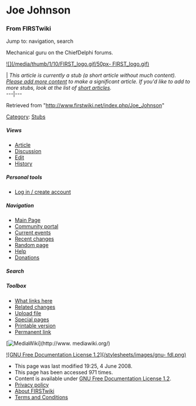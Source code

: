 # Joe Johnson

### From FIRSTwiki

Jump to: navigation, search

Mechanical guru on the ChiefDelphi forums.

[![](/media/thumb/1/10/FIRST_logo.gif/50px-
FIRST_logo.gif)](/index.php/Image:FIRST_logo.gif "" )

|  _This article is currently a stub (a short article without much content).
[Please add more
content](http://www.firstwiki.net/index.php?title=Joe_Johnson&action=edit
"http://www.firstwiki.net/index.php?title=Joe_Johnson&action=edit" ) to make a
significant article. If you'd like to add to more stubs, look at the list of
[short articles](/index.php/Special:Shortpages "Special:Shortpages" )._  
---|---  
  
Retrieved from "<http://www.firstwiki.net/index.php/Joe_Johnson>"

[Category](/index.php?title=Special:Categories&article=Joe_Johnson
"Special:Categories" ): [Stubs](/index.php/Category:Stubs "Category:Stubs" )

##### Views

  * [Article](/index.php/Joe_Johnson)
  * [Discussion](/index.php?title=Talk:Joe_Johnson&action=edit)
  * [Edit](/index.php?title=Joe_Johnson&action=edit)
  * [History](/index.php?title=Joe_Johnson&action=history)

##### Personal tools

  * [Log in / create account](/index.php?title=Special:Userlogin&returnto=Joe_Johnson)

[](/index.php/Main_Page "Main Page" )

##### Navigation

  * [Main Page](/index.php/Main_Page)
  * [Community portal](/index.php/FIRSTwiki:Community_portal)
  * [Current events](/index.php/Current_events)
  * [Recent changes](/index.php/Special:Recentchanges)
  * [Random page](/index.php/Special:Random)
  * [Help](/index.php/FIRSTwiki:Help)
  * [Donations](/index.php/FIRSTwiki:Site_support)

##### Search



##### Toolbox

  * [What links here](/index.php/Special:Whatlinkshere/Joe_Johnson)
  * [Related changes](/index.php/Special:Recentchangeslinked/Joe_Johnson)
  * [Upload file](/index.php/Special:Upload)
  * [Special pages](/index.php/Special:Specialpages)
  * [Printable version](/index.php?title=Joe_Johnson&printable=yes)
  * [Permanent link](/index.php?title=Joe_Johnson&oldid=68240)

[![MediaWiki](/skins/common/images/poweredby_mediawiki_88x31.png)](http://www.
mediawiki.org/)

[![GNU Free Documentation License 1.2](/stylesheets/images/gnu-
fdl.png)](http://www.gnu.org/copyleft/fdl.html)

  * This page was last modified 19:25, 4 June 2008.
  * This page has been accessed 971 times.
  * Content is available under [GNU Free Documentation License 1.2](http://www.gnu.org/copyleft/fdl.html "http://www.gnu.org/copyleft/fdl.html" ).
  * [Privacy policy](/index.php/FIRSTwiki:Privacy_policy "FIRSTwiki:Privacy policy" )
  * [About FIRSTwiki](/index.php/FIRSTwiki:About "FIRSTwiki:About" )
  * [Terms and Conditions](/index.php/FIRSTwiki:Terms_and_conditions "FIRSTwiki:Terms and conditions" )


